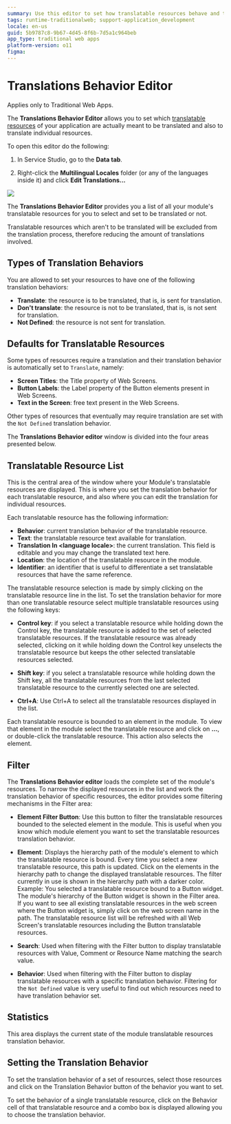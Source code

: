 ```yaml
---
summary: Use this editor to set how translatable resources behave and to set translated texts.
tags: runtime-traditionalweb; support-application_development
locale: en-us
guid: 5b9787c8-9b67-4d45-8f6b-7d5a1c964beb
app_type: traditional web apps
platform-version: o11
figma:
---
```


# Translations Behavior Editor

<div class="info" markdown="1">

Applies only to Traditional Web Apps.

</div>

The **Translations Behavior Editor** allows you to set which [translatable resources](multilingual-web.md) of your application are actually meant to be translated and also to translate individual resources.

To open this editor do the following:

1. In Service Studio, go to the **Data tab**.

1. Right-click the **Multilingual Locales** folder (or any of the languages inside it) and click **Edit Translations...**

![](images/translations-editor-1.jpg)

The **Translations Behavior Editor** provides you a list of all your module's translatable resources for you to select and set to be translated or not.

Translatable resources which aren't to be translated will be excluded from the translation process, therefore reducing the amount of translations involved.

## Types of Translation Behaviors

You are allowed to set your resources to have one of the following translation behaviors:  

* **Translate**: the resource is to be translated, that is, is sent for translation.
* **Don't translate**: the resource is not to be translated, that is, is not sent for translation.
* **Not Defined**: the resource is not sent for translation.

## Defaults for Translatable Resources

Some types of resources require a translation and their translation behavior is automatically set to `Translate`, namely:  

* **Screen Titles**: the Title property of Web Screens.
* **Button Labels**: the Label property of the Button elements present in Web Screens.
* **Text in the Screen**: free text present in the Web Screens.

Other types of resources that eventually may require translation are set with the `Not Defined` translation behavior.

The **Translations Behavior editor** window is divided into the four areas presented below.

## Translatable Resource List

This is the central area of the window where your Module's translatable resources are displayed. This is where you set the translation behavior for each translatable resource, and also where you can edit the translation for individual resources.

Each translatable resource has the following information:  

* **Behavior**: current translation behavior of the translatable resource.
* **Text**: the translatable resource text available for translation.
* **Translation In &lt;language locale&gt;**: the current translation. This field is editable and you may change the translated text here.
* **Location**: the location of the translatable resource in the module.
* **Identifier**: an identifier that is useful to differentiate a set translatable resources that have the same reference.

The translatable resource selection is made by simply clicking on the translatable resource line in the list. To set the translation behavior for more than one translatable resource select multiple translatable resources using the following keys:  

* **Control key**: if you select a translatable resource while holding down the Control key, the translatable resource is added to the set of selected translatable resources. If the translatable resource was already selected, clicking on it while holding down the Control key unselects the translatable resource but keeps the other selected translatable resources selected.

* **Shift key**: if you select a translatable resource while holding down the Shift key, all the translatable resources from the last selected translatable resource to the currently selected one are selected.

* **Ctrl+A**: Use Ctrl+A to select all the translatable resources displayed in the list.

Each translatable resource is bounded to an element in the module. To view that element in the module select the translatable resource and click on **...**, or double-click the translatable resource. This action also selects the element.

## Filter

The **Translations Behavior editor** loads the complete set of the module's resources. To narrow the displayed resources in the list and work the translation behavior of specific resources, the editor provides some filtering mechanisms in the Filter area:  

* **Element Filter Button**: Use this button to filter the translatable resources bounded to the selected element in the module. This is useful when you know which module element you want to set the translatable resources translation behavior.

* **Element**: Displays the hierarchy path of the module's element to which the translatable resource is bound. Every time you select a new translatable resource, this path is updated. Click on the elements in the hierarchy path to change the displayed translatable resources. The filter currently in use is shown in the hierarchy path with a darker color. Example: You selected a translatable resource bound to a Button widget. The module's hierarchy of the Button widget is shown in the Filter area. If you want to see all existing translatable resources in the web screen where the Button widget is, simply click on the web screen name in the path. The translatable resource list will be refreshed with all Web Screen's translatable resources including the Button translatable resources.

* **Search**: Used when filtering with the Filter button to display translatable resources with Value, Comment or Resource Name matching the search value.

* **Behavior**: Used when filtering with the Filter button to display translatable resources with a specific translation behavior. Filtering for the `Not Defined` value is very useful to find out which resources need to have translation behavior set.

## Statistics

This area displays the current state of the module translatable resources translation behavior.

## Setting the Translation Behavior

To set the translation behavior of a set of resources, select those resources and click on the Translation Behavior button of the behavior you want to set.

To set the behavior of a single translatable resource, click on the Behavior cell of that translatable resource and a combo box is displayed allowing you to choose the translation behavior.
